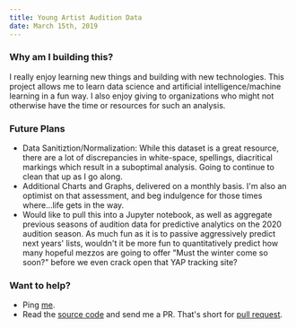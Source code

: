 ```yaml
---
title: Young Artist Audition Data
date: March 15th, 2019
---
```


### Why am I building this?

I really enjoy learning new things and building with new technologies.
This project allows me to learn data science and artificial
intelligence/machine learning in a fun way. I also enjoy giving to
organizations who might not otherwise have the time or resources for such
an analysis.

### Future Plans

- Data Sanitiztion/Normalization: While this dataset is a great resource, there are a lot of discrepancies in white-space, spellings, diacritical markings which result in a suboptimal analysis. Going to continue to clean that up as I go along.
- Additional Charts and Graphs, delivered on a monthly basis. I'm also an optimist on that assessment, and beg indulgence for those times where...life gets in the way.
- Would like to pull this into a Jupyter notebook, as well as aggregate previous seasons of audition data for predictive analytics on the 2020 audition season. As much fun as it is to passive aggressively predict next years' lists, wouldn't it be more fun to quantitatively predict how many hopeful mezzos are going to offer "Must the winter come so soon?" before we even crack open that YAP tracking site?

### Want to help?

- Ping [me](mailto:chance.eakin@gmail.com).
- Read the [source code](https://github.com/chanceeakin/opera-dataset) and send me a PR. That's short for [pull request](https://yangsu.github.io/pull-request-tutorial/).
